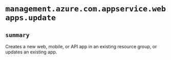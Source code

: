 # `management.azure.com.appservice.webapps.update`

## `summary`
Creates a new web, mobile, or API app in an existing resource group, or updates an existing app.


